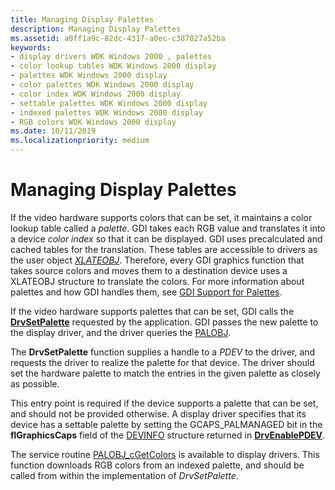 ```yaml
---
title: Managing Display Palettes
description: Managing Display Palettes
ms.assetid: a0ff1a9c-82dc-4317-a0ec-c387027a52ba
keywords:
- display drivers WDK Windows 2000 , palettes
- color lookup tables WDK Windows 2000 display
- palettes WDK Windows 2000 display
- color palettes WDK Windows 2000 display
- color index WDK Windows 2000 display
- settable palettes WDK Windows 2000 display
- indexed palettes WDK Windows 2000 display
- RGB colors WDK Windows 2000 display
ms.date: 10/11/2019
ms.localizationpriority: medium
---
```


# Managing Display Palettes

If the video hardware supports colors that can be set, it maintains a color lookup table called a *palette*. GDI takes each RGB value and translates it into a device *color index* so that it can be displayed. GDI uses precalculated and cached tables for the translation. These tables are accessible to drivers as the user object [*XLATEOBJ*](/windows/win32/api/winddi/ns-winddi-xlateobj). Therefore, every GDI graphics function that takes source colors and moves them to a destination device uses a XLATEOBJ structure to translate the colors. For more information about palettes and how GDI handles them, see [GDI Support for Palettes](gdi-support-for-palettes.md).

If the video hardware supports palettes that can be set, GDI calls the [**DrvSetPalette**](/windows/win32/api/winddi/nf-winddi-drvsetpalette) requested by the application. GDI passes the new palette to the display driver, and the driver queries the [PALOBJ](/windows/win32/api/winddi/ns-winddi-palobj).

The **DrvSetPalette** function supplies a handle to a *PDEV* to the driver, and requests the driver to realize the palette for that device. The driver should set the hardware palette to match the entries in the given palette as closely as possible.

This entry point is required if the device supports a palette that can be set, and should not be provided otherwise. A display driver specifies that its device has a settable palette by setting the GCAPS\_PALMANAGED bit in the **flGraphicsCaps** field of the [DEVINFO](/windows/win32/api/winddi/ns-winddi-devinfo) structure returned in [**DrvEnablePDEV**](/windows/desktop/api/winddi/nf-winddi-drvenablepdev).

The service routine [PALOBJ_cGetColors](/windows/desktop/api/winddi/nf-winddi-palobj_cgetcolors) is available to display drivers. This function downloads RGB colors from an indexed palette, and should be called from within the implementation of *DrvSetPalette*.